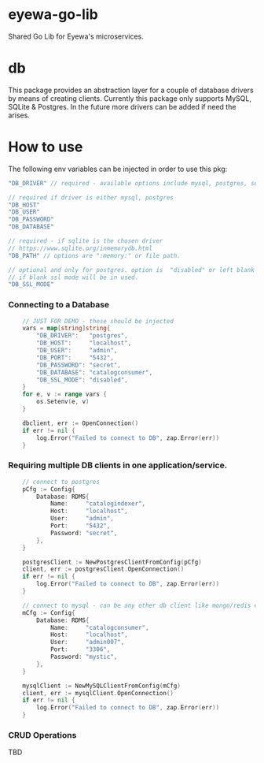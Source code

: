 # eyewa-go-lib
Shared Go Lib for Eyewa's microservices.

# db
This package provides an abstraction layer for a couple of database drivers by means of creating clients. Currently this package only supports MySQL, SQLite & Postgres. In the future more drivers can be added if need the arises.

# How to use
The following env variables can be injected in order to use this pkg:

```go
"DB_DRIVER" // required - available options include mysql, postgres, sqlite

// required if driver is either mysql, postgres
"DB_HOST"
"DB_USER"
"DB_PASSWORD"
"DB_DATABASE"

// required - if sqlite is the chosen driver
// https://www.sqlite.org/inmemorydb.html
"DB_PATH" // options are ":memory:" or file path.

// optional and only for postgres. option is  "disabled" or left blank
// if blank ssl mode will be in used.
"DB_SSL_MODE"
```
### Connecting to a Database

```go
	// JUST FOR DEMO - these should be injected
	vars = map[string]string{
		"DB_DRIVER":   "postgres",
		"DB_HOST":     "localhost",
		"DB_USER":     "admin",
		"DB_PORT":     "5432",
		"DB_PASSWORD": "secret",
		"DB_DATABASE": "catalogconsumer",
		"DB_SSL_MODE": "disabled",
	}
	for e, v := range vars {
		os.Setenv(e, v)
	}

	dbclient, err := OpenConnection()
	if err != nil {
		log.Error("Failed to connect to DB", zap.Error(err))
	}
```

### Requiring multiple DB clients in one application/service.

```go
	// connect to postgres
	pCfg := Config{
		Database: RDMS{
			Name:     "catalogindexer",
			Host:     "localhost",
			User:     "admin",
			Port:     "5432",
			Password: "secret",
		},
	}

	postgresClient := NewPostgresClientFromConfig(pCfg)
	client, err := postgresClient.OpenConnection()
	if err != nil {
		log.Error("Failed to connect to DB", zap.Error(err))
	}

	// connect to mysql - can be any other db client like mongo/redis etc.
	mCfg := Config{
		Database: RDMS{
			Name:     "catalogconsumer",
			Host:     "localhost",
			User:     "admin007",
			Port:     "3306",
			Password: "mystic",
		},
	}

	mysqlClient := NewMySQLClientFromConfig(mCfg)
	client, err := mysqlClient.OpenConnection()
	if err != nil {
		log.Error("Failed to connect to DB", zap.Error(err))
	}

```

### CRUD Operations
TBD